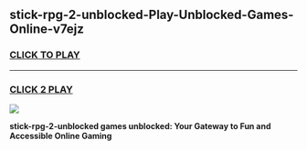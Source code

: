 
## stick-rpg-2-unblocked-Play-Unblocked-Games-Online-v7ejz
<h3>
<a href="https://premium76.site?title=stick-rpg-2-unblocked&ref=24A">CLICK TO PLAY</a></h3>
<hr>

<h3>
<a href="https://premium76.site?title=stick-rpg-2-unblocked&ref=24A">CLICK 2 PLAY</a>
  
</h3>

<a href="https://premium76.site?title=stick-rpg-2-unblocked&ref=24A"><img src="https://clearcache.store/games.png"></a>


**stick-rpg-2-unblocked games unblocked: Your Gateway to Fun and Accessible Online Gaming**
